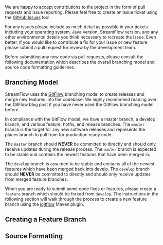 We are happy to accept contributions to the project in the form of pull requests and issue reporting.  Please feel free to create an issue ticket using the [GitHub Issues]() tool.  

For any issues please include as much detail as possible in your tickets including your operating system, Java version, StreamFlow version, and any other environmental details you think necessary to recreate the issue.  Even better, if you would like to contribute a fix for your issue or new feature please submit a pull request for review by the development team.

Before submitting any new code via pull requests, please consult the following documentation which describes the overall branching model and source code formatting guidelines.

## Branching Model
StreamFlow uses the [GitFlow](http://nvie.com/posts/a-successful-git-branching-model/) branching model to create releases and merge new features into the codebase.  We highly recommend reading over the GitFlow blog post if you have never used the GitFlow branching model before.

In compliance with the GitFlow model, we have a master branch, a develop branch, and various feature, hotfix, and release branches.  The `master` branch is the target for any new software releases and represents the places branch to pull from for production ready code.  

The `master` branch should **NEVER** be committed to directly and should only receive updates during the release process.  The `master` branch is expected to be stable and contains the newest features that have been merged in.  

The `develop` branch is assumed to be stable and contains all of the newest features which have been merged back into develp.  The `develop` branch should **NEVER** be committed to directly and should only receive updates from merged feature branches.

When you are ready to submit some code fixes or features, please create a `feature` branch which should be forked from `develop`.  The instructions in the following section will walk through the process to create a new feature branch using the [jgitflow]() Maven plugin.

## Creating a Feature Branch

## Source Formatting